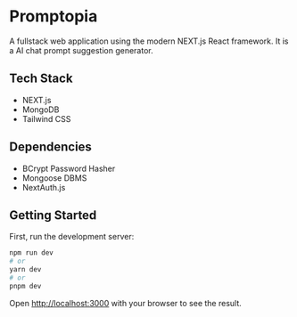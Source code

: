 
# Promptopia

A fullstack web application using the modern NEXT.js React framework. It is a AI chat prompt suggestion generator. 

## Tech Stack

* NEXT.js
* MongoDB
* Tailwind CSS

## Dependencies

* BCrypt Password Hasher
* Mongoose DBMS
* NextAuth.js

## Getting Started

First, run the development server:

```bash
npm run dev
# or
yarn dev
# or
pnpm dev
```

Open [http://localhost:3000](http://localhost:3000) with your browser to see the result.
